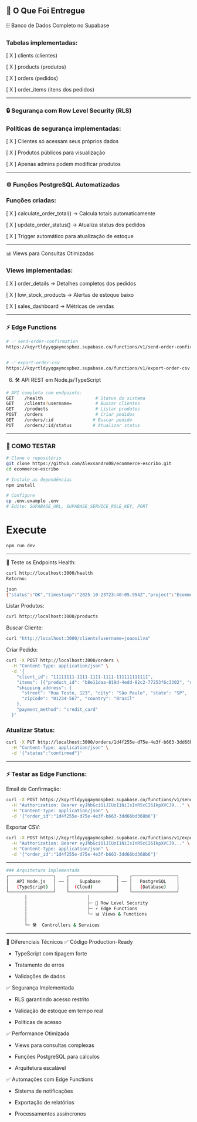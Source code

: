 <h2> 🚀 O Que Foi Entregue </h2>


🗄️ Banco de Dados Completo no Supabase
### Tabelas implementadas:

[ X ] clients (clientes)

[ X ]  products (produtos) 

[ X ] orders (pedidos)

[ X ] order_items (itens dos pedidos)

------------------------------
<h3> 🔒 Segurança com Row Level Security (RLS) </h3>

### Políticas de segurança implementadas:

[ X ] Clientes só acessam seus próprios dados

[ X ] Produtos públicos para visualização

[ X ] Apenas admins podem modificar produtos

------------------------------
<h3> ⚙️ Funções PostgreSQL Automatizadas </h3>

### Funções criadas:
   
[ X ] calculate_order_total() → Calcula totais automaticamente

[ X ] update_order_status() → Atualiza status dos pedidos

[ X ] Trigger automático para atualização de estoque

--------------------------------

📊 Views para Consultas Otimizadas

### Views implementadas:

[ X ] order_details → Detalhes completos dos pedidos

[ X ] low_stock_products → Alertas de estoque baixo

[ X ] sales_dashboard → Métricas de vendas

---------------------------------
<h3> ⚡ Edge Functions </h3>

```bash
# ✅ send-order-confirmation
https://kqyrtldyyqgaymospbez.supabase.co/functions/v1/send-order-confirmation


# ✅ export-order-csv
https://kqyrtldyyqgaymospbez.supabase.co/functions/v1/export-order-csv
```
6. 🛠️ API REST em Node.js/TypeScript
```bash
# API completa com endpoints:
GET    /health                    # Status do sistema
GET    /clients?username=         # Buscar clientes
GET    /products                  # Listar produtos  
POST   /orders                    # Criar pedidos
GET    /orders/:id               # Buscar pedido
PUT    /orders/:id/status        # Atualizar status
```
----------------------

<h3>🧪 COMO TESTAR </h3>

``` bash
# Clone o repositório
git clone https://github.com/Alexsandro08/ecommerce-escribo.git
cd ecommerce-escribo

# Instale as dependências
npm install

# Configure
cp .env.example .env
# Edite: SUPABASE_URL, SUPABASE_SERVICE_ROLE_KEY, PORT
```
# Execute
```bash
npm run dev
```
----------------------
🎯 Teste os Endpoints
Health:
```bash
curl http://localhost:3000/health
Retorno:

json
{"status":"OK","timestamp":"2025-10-23T23:40:05.954Z","project":"Ecommerce API - Escribo"}
```
Listar Produtos:
```bash
curl http://localhost:3000/products
```
Buscar Cliente:
```bash
curl "http://localhost:3000/clients?username=joaosilva"
```
Criar Pedido:
```bash
curl -X POST http://localhost:3000/orders \
  -H "Content-Type: application/json" \
  -d '{
    "client_id": "11111111-1111-1111-1111-111111111111",
    "items": [{"product_id": "b8e11daa-819d-4edd-82c2-77253f6c3302", "quantity": 1}],
    "shipping_address": {
      "street": "Rua Teste, 123", "city": "São Paulo", "state": "SP",
      "zipCode": "01234-567", "country": "Brasil"
    },
    "payment_method": "credit_card"
  }'
```
### Atualizar Status:
``` bash
curl -X PUT http://localhost:3000/orders/1d4f255e-d75e-4e3f-b663-3dd66bd368b6/status \
  -H "Content-Type: application/json" \
  -d '{"status":"confirmed"}'
```
-----------------------
### ⚡ Testar as Edge Functions:

Email de Confirmação:
```bash
curl -X POST https://kqyrtldyyqgaymospbez.supabase.co/functions/v1/send-order-confirmation \
  -H "Authorization: Bearer eyJhbGciOiJIUzI1NiIsInR5cCI6IkpXVCJ9..." \
  -H "Content-Type: application/json" \
  -d '{"order_id":"1d4f255e-d75e-4e3f-b663-3dd66bd368b6"}'
```
Exportar CSV:
```bash
curl -X POST https://kqyrtldyyqgaymospbez.supabase.co/functions/v1/export-order-csv \
  -H "Authorization: Bearer eyJhbGciOiJIUzI1NiIsInR5cCI6IkpXVCJ9..." \
  -H "Content-Type: application/json" \
  -d '{"order_id":"1d4f255e-d75e-4e3f-b663-3dd66bd368b6"}'
```
-----------------------

```bash
### Arquitetura Implementada
┌─────────────────┐    ┌──────────────────┐    ┌─────────────────┐
│   API Node.js   │ ── │    Supabase      │ ── │   PostgreSQL    │
│   (TypeScript)  │    │  (Cloud)         │    │   (Database)    │
└─────────────────┘    └──────────────────┘    └─────────────────┘
       │                       │
       │                       ├─ 🔐 Row Level Security
       │                       ├─ ⚡ Edge Functions  
       │                       └─ 📊 Views & Functions
       │
       └─ 🛠️  Controllers & Services
```
------------------------------

🎯 Diferenciais Técnicos
✅ Código Production-Ready
- TypeScript com tipagem forte

- Tratamento de erros

- Validações de dados

✅ Segurança Implementada
- RLS garantindo acesso restrito

- Validação de estoque em tempo real

- Políticas de acesso

✅ Performance Otimizada
- Views para consultas complexas

- Funções PostgreSQL para cálculos

- Arquitetura escalável

✅ Automações com Edge Functions
- Sistema de notificações

- Exportação de relatórios

- Processamentos assíncronos
